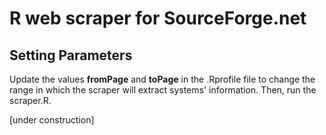 # R web scraper for SourceForge.net

## Setting Parameters

Update the values **fromPage** and  **toPage** in the .Rprofile file to change the range in which the scraper will extract systems' information. Then, run the scraper.R.

[under construction] 